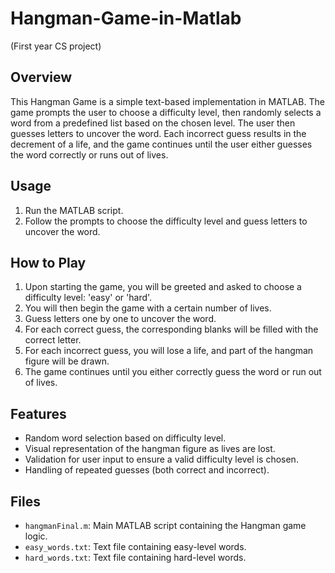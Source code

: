 # Hangman-Game-in-Matlab
(First year CS project)

## Overview
This Hangman Game is a simple text-based implementation in MATLAB. The game prompts the user to choose a difficulty level, then randomly selects a word from a predefined list based on the chosen level. The user then guesses letters to uncover the word. Each incorrect guess results in the decrement of a life, and the game continues until the user either guesses the word correctly or runs out of lives.

## Usage
1. Run the MATLAB script.
2. Follow the prompts to choose the difficulty level and guess letters to uncover the word.

## How to Play
1. Upon starting the game, you will be greeted and asked to choose a difficulty level: 'easy' or 'hard'.
2. You will then begin the game with a certain number of lives.
3. Guess letters one by one to uncover the word.
4. For each correct guess, the corresponding blanks will be filled with the correct letter.
5. For each incorrect guess, you will lose a life, and part of the hangman figure will be drawn.
6. The game continues until you either correctly guess the word or run out of lives.

## Features
- Random word selection based on difficulty level.
- Visual representation of the hangman figure as lives are lost.
- Validation for user input to ensure a valid difficulty level is chosen.
- Handling of repeated guesses (both correct and incorrect).

## Files
- `hangmanFinal.m`: Main MATLAB script containing the Hangman game logic.
- `easy_words.txt`: Text file containing easy-level words.
- `hard_words.txt`: Text file containing hard-level words.
